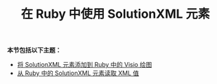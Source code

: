 ﻿---
title: 在 Ruby 中使用 SolutionXML 元素
type: docs
weight: 80
url: /zh/java/working-with-solutionxml-elements-in-ruby/
---
**本节包括以下主题：**

- [将 SolutionXML 元素添加到 Ruby 中的 Visio 绘图](/diagram/zh/java/add-solutionxml-element-to-the-visio-drawing-in-ruby/)
- [从 Ruby 中的 SolutionXML 元素读取 XML 值](/diagram/zh/java/reading-xml-values-from-the-solutionxml-element-in-ruby/)
